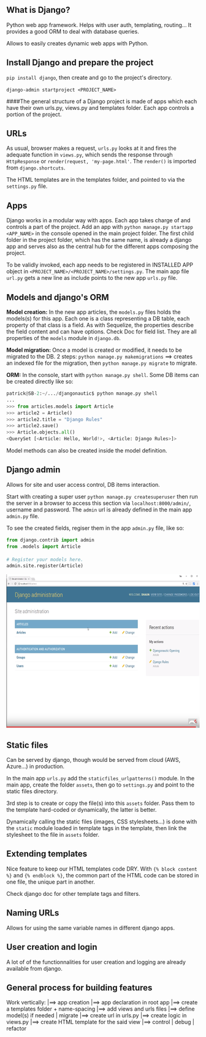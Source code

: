 ## What is Django?

Python web app framework. Helps with user auth, templating, routing... It provides a good ORM to deal with database queries.

Allows to easily creates dynamic web apps with Python.

## Install Django and prepare the project

`pip install django`, then create and go to the project's directory.

`django-admin startproject <PROJECT_NAME>`

####The general structure of a Django project is made of apps which each have their own urls.py, views.py and templates folder. Each app controls a portion of the project.

## URLs

As usual, browser makes a request, `urls.py` looks at it and fires the adequate function in `views.py`, which sends the response through `HttpResponse` or `render(request, 'my-page.html'`. The `render()` is imported from `django.shortcuts`.

The HTML templates are in the templates folder, and pointed to via the `settings.py` file.

## Apps

Django works in a modular way with apps. Each app takes charge of and controls a part of the project. Add an app with `python manage.py startapp <APP_NAME>` in the console opened in the main project folder. The first child folder in the project folder, which has the same name, is already a django app and serves also as the central hub for the different apps composing the project.

To be validly invoked, each app needs to be registered in INSTALLED APP object in `<PROJECT_NAME>/<PROJECT_NAME>/settings.py`. The main app file `url.py` gets a new line as include points to the new app `urls.py` file.

## Models and django's ORM

**Model creation:** In the new app articles, the `models.py` files holds the models(s) for this app. Each one is a class representing a DB table, each property of that class is a field. As with Sequelize, the properties describe the field content and can have options. Check Doc for field list. They are all properties of the `models` module in `django.db`.

**Model migration:** Once a model is created or modified, it needs to be migrated to the DB. 2 steps: `python manage.py makemigrations` ==> creates an indexed file for the migration, then `python manage.py migrate` to migrate.

**ORM:** In the console, start with `python manage.py shell`. Some DB items can be created directly like so:

```python
patrick@SB-2:~/.../djangonautic$ python manage.py shell
...
>>> from articles.models import Article
>>> article2 = Article()
>>> article2.title = "Django Rules"
>>> article2.save()
>>> Article.objects.all()
<QuerySet [<Article: Hello, World!>, <Article: Django Rules>]>
```

Model methods can also be created inside the model definition.

## Django admin

Allows for site and user access control, DB items interaction.

Start with creating a super user `python manage.py createsuperuser` then run the server in a browser to access this section via `localhost:8000/admin/`, username and password. The `admin` url is already defined in the main app `admin.py` file.

To see the created fields, regiser them in the app `admin.py` file, like so:

```python
from django.contrib import admin
from .models import Article

# Register your models here.
admin.site.register(Article)
```

<img src="./images/image1.png" alt="Screenshot" style="width: 600px; height: 400px">

## Static files

Can be served by django, though would be served from cloud (AWS, Azure...) in production.

In the main app `urls.py` add the `staticfiles_urlpatterns()` module. In the main app, create the folder `assets`, then go to `settings.py` and point to the static files directory.

3rd step is to create or copy the file(s) into this `assets` folder. Pass them to the template hard-coded or dynamically, the latter is better.

Dynamically calling the static files (images, CSS stylesheets...) is done with the `static` module loaded in template tags in the template, then link the stylesheet to the file in `assets` folder.

## Extending templates

Nice feature to keep our HTML templates code DRY. With `{% block content %}` and `{% endblock %}`, the common part of the HTML code can be stored in one file, the unique part in another.

Check django doc for other template tags and filters.

## Naming URLs

Allows for using the same variable names in different django apps.

## User creation and login

A lot of of the functionnalities for user creation and logging are already available from django.

## General process for building features

Work vertically:
|==> app creation
|==> app declaration in root app
|==> create a templates folder + name-spacing
|==> add views and urls files
|==> define model(s) if needed | migrate
|==> create url in urls.py
|==> create logic in views.py
|==> create HTML template for the said view
|==> control | debug | refactor
